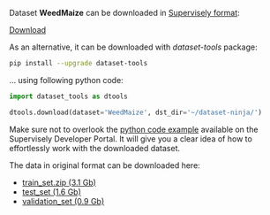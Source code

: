 Dataset **WeedMaize** can be downloaded in [Supervisely format](https://developer.supervisely.com/api-references/supervisely-annotation-json-format):

 [Download](https://assets.supervisely.com/remote/eyJsaW5rIjogImZzOi8vYXNzZXRzLzk2OV9XZWVkTWFpemUvd2VlZG1haXplLURhdGFzZXROaW5qYS50YXIiLCAic2lnIjogImhPWjlrcTlZZUw2bHlIUVJjVktmRXZFUXBXR3hVUGFNaEdJclBId0dLSG89In0=)

As an alternative, it can be downloaded with *dataset-tools* package:
``` bash
pip install --upgrade dataset-tools
```

... using following python code:
``` python
import dataset_tools as dtools

dtools.download(dataset='WeedMaize', dst_dir='~/dataset-ninja/')
```
Make sure not to overlook the [python code example](https://developer.supervisely.com/getting-started/python-sdk-tutorials/iterate-over-a-local-project) available on the Supervisely Developer Portal. It will give you a clear idea of how to effortlessly work with the downloaded dataset.

The data in original format can be downloaded here:

- [train_set.zip (3.1 Gb)](https://zenodo.org/record/5106795/files/train_set.zip?download=1)
- [test_set (1.6 Gb)](https://zenodo.org/record/5106795/files/test_set.zip?download=1)
- [validation_set (0.9 Gb)](https://zenodo.org/record/5106795/files/validation_set.zip?download=1)
